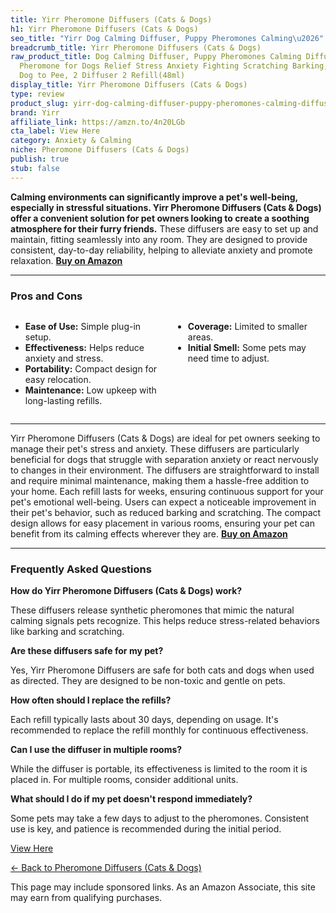 ```yaml
---
title: Yirr Pheromone Diffusers (Cats & Dogs)
h1: Yirr Pheromone Diffusers (Cats & Dogs)
seo_title: "Yirr Dog Calming Diffuser, Puppy Pheromones Calming\u2026"
breadcrumb_title: Yirr Pheromone Diffusers (Cats & Dogs)
raw_product_title: Dog Calming Diffuser, Puppy Pheromones Calming Diffuser, Relaxing
  Pheromone for Dogs Relief Stress Anxiety Fighting Scratching Barking, Help Train
  Dog to Pee, 2 Diffuser 2 Refill(48ml)
display_title: Yirr Pheromone Diffusers (Cats & Dogs)
type: review
product_slug: yirr-dog-calming-diffuser-puppy-pheromones-calming-diffuser-relaxing-ph-544e0881
brand: Yirr
affiliate_link: https://amzn.to/4n20LGb
cta_label: View Here
category: Anxiety & Calming
niche: Pheromone Diffusers (Cats & Dogs)
publish: true
stub: false
---
```


<div id="intro" class="full-width">
  <p><strong>Calming environments can significantly improve a pet's well-being, especially in stressful situations. Yirr Pheromone Diffusers (Cats & Dogs) offer a convenient solution for pet owners looking to create a soothing atmosphere for their furry friends.</strong> These diffusers are easy to set up and maintain, fitting seamlessly into any room. They are designed to provide consistent, day-to-day reliability, helping to alleviate anxiety and promote relaxation. <a href="https://amzn.to/4n20LGb" rel="nofollow sponsored noopener" target="_blank"><strong>Buy on Amazon</strong></a></p>
</div>

<hr />
<h3 id="pros-cons">Pros and Cons</h3>
<div class="pc-grid" style="display:grid;grid-template-columns:1fr 1fr;gap:16px;">
  <ul>
    <li><strong>Ease of Use:</strong> Simple plug-in setup.</li>
    <li><strong>Effectiveness:</strong> Helps reduce anxiety and stress.</li>
    <li><strong>Portability:</strong> Compact design for easy relocation.</li>
    <li><strong>Maintenance:</strong> Low upkeep with long-lasting refills.</li>
  </ul>
  <ul>
    <li><strong>Coverage:</strong> Limited to smaller areas.</li>
    <li><strong>Initial Smell:</strong> Some pets may need time to adjust.</li>
  </ul>
</div>
<hr />

<div class="full-width">
  <p>Yirr Pheromone Diffusers (Cats & Dogs) are ideal for pet owners seeking to manage their pet's stress and anxiety. These diffusers are particularly beneficial for dogs that struggle with separation anxiety or react nervously to changes in their environment. The diffusers are straightforward to install and require minimal maintenance, making them a hassle-free addition to your home. Each refill lasts for weeks, ensuring continuous support for your pet's emotional well-being. Users can expect a noticeable improvement in their pet's behavior, such as reduced barking and scratching. The compact design allows for easy placement in various rooms, ensuring your pet can benefit from its calming effects wherever they are. <a href="https://amzn.to/4n20LGb" rel="nofollow sponsored noopener" target="_blank"><strong>Buy on Amazon</strong></a></p>
</div>

<hr />
<h3 id="faqs">Frequently Asked Questions</h3>

<p><strong>How do Yirr Pheromone Diffusers (Cats & Dogs) work?</strong></p>
<p>These diffusers release synthetic pheromones that mimic the natural calming signals pets recognize. This helps reduce stress-related behaviors like barking and scratching.</p>

<p><strong>Are these diffusers safe for my pet?</strong></p>
<p>Yes, Yirr Pheromone Diffusers are safe for both cats and dogs when used as directed. They are designed to be non-toxic and gentle on pets.</p>

<p><strong>How often should I replace the refills?</strong></p>
<p>Each refill typically lasts about 30 days, depending on usage. It's recommended to replace the refill monthly for continuous effectiveness.</p>

<p><strong>Can I use the diffuser in multiple rooms?</strong></p>
<p>While the diffuser is portable, its effectiveness is limited to the room it is placed in. For multiple rooms, consider additional units.</p>

<p><strong>What should I do if my pet doesn't respond immediately?</strong></p>
<p>Some pets may take a few days to adjust to the pheromones. Consistent use is key, and patience is recommended during the initial period.</p>
<p><a class="btn" href="https://amzn.to/4n20LGb" target="_blank" rel="nofollow sponsored noopener">View Here</a></p>
<p><a href="/roundups/anxiety-calming/pheromone-diffusers-cats-dogs-/">← Back to Pheromone Diffusers (Cats & Dogs)</a></p>
<aside class="disclosure">This page may include sponsored links. As an Amazon Associate, this site may earn from qualifying purchases.</aside>
